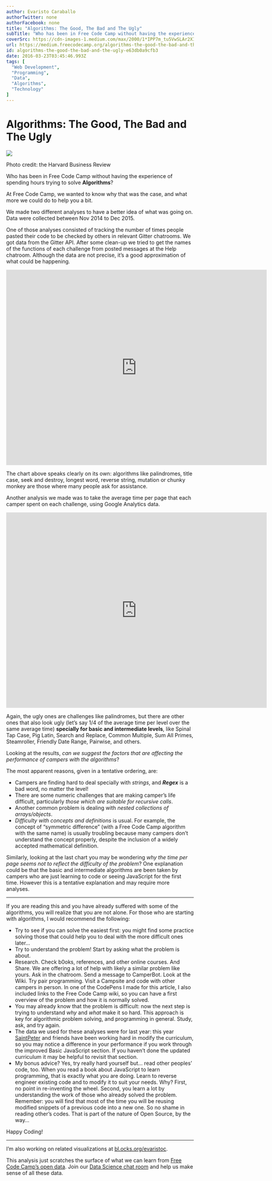 ```yaml
---
author: Evaristo Caraballo
authorTwitter: none
authorFacebook: none
title: "Algorithms: The Good, The Bad and The Ugly"
subTitle: "Who has been in Free Code Camp without having the experience of spending hours trying to solve Algorithms?..."
coverSrc: https://cdn-images-1.medium.com/max/2000/1*IPP7m_tu5VwSLAr2XIwaiA.jpeg
url: https://medium.freecodecamp.org/algorithms-the-good-the-bad-and-the-ugly-e63db0a9cfb3
id: algorithms-the-good-the-bad-and-the-ugly-e63db0a9cfb3
date: 2016-03-23T03:45:46.993Z
tags: [
  "Web Development",
  "Programming",
  "Data",
  "Algorithms",
  "Technology"
]
---
```

# Algorithms: The Good, The Bad and The Ugly







![](https://cdn-images-1.medium.com/max/2000/1*IPP7m_tu5VwSLAr2XIwaiA.jpeg)

Photo credit: the Harvard Business Review







Who has been in Free Code Camp without having the experience of spending hours trying to solve **Algorithms**?

At Free Code Camp, we wanted to know why that was the case, and what more we could do to help you a bit.

We made two different analyses to have a better idea of what was going on. Data were collected between Nov 2014 to Dec 2015.

One of those analyses consisted of tracking the number of times people pasted their code to be checked by others in relevant Gitter chatrooms. We got data from the Gitter API. After some clean-up we tried to get the names of the functions of each challenge from posted messages at the Help chatroom. Although the data are not precise, it’s a good approximation of what could be happening.





<iframe data-width="800" data-height="600" width="700" height="525" src="https://medium.freecodecamp.org/media/4628e83e8a47c2081a69ab400f815e71?postId=e63db0a9cfb3" data-media-id="4628e83e8a47c2081a69ab400f815e71" allowfullscreen="" frameborder="0"></iframe>





The chart above speaks clearly on its own: algorithms like palindromes, title case, seek and destroy, longest word, reverse string, mutation or chunky monkey are those where many people ask for assistance.

Another analysis we made was to take the average time per page that each camper spent on each challenge, using Google Analytics data.





<iframe data-width="800" data-height="600" width="700" height="525" src="https://medium.freecodecamp.org/media/dfa5b822f09830cbe9233fcd8e950dbe?postId=e63db0a9cfb3" data-media-id="dfa5b822f09830cbe9233fcd8e950dbe" allowfullscreen="" frameborder="0"></iframe>





Again, the ugly ones are challenges like palindromes, but there are other ones that also look ugly (let’s say 1/4 of the average time per level over the same average time) **specially for basic and intermediate levels**, like Spinal Tap Case, Pig Latin, Search and Replace, Common Multiple, Sum All Primes, Steamroller, Friendly Date Range, Pairwise, and others.

Looking at the results, _can we suggest the factors that are affecting the performance of campers with the algorithms_?

The most apparent reasons, given in a tentative ordering, are:

*   Campers are finding hard to deal specially with _strings_, and **_Regex_** is a bad word, no matter the level!
*   There are some numeric challenges that are making camper’s life difficult, particularly _those which are suitable for recursive calls_.
*   Another common problem is dealing with _nested collections of arrays/objects_.
*   _Difficulty with concepts and definitions_ is usual. For example, the concept of “symmetric difference” (with a Free Code Camp algorithm with the same name) is usually troubling because many campers don’t understand the concept properly, despite the inclusion of a widely accepted mathematical definition.

Similarly, looking at the last chart you may be wondering _why the time per page seems not to reflect the difficulty of the problem_? One explanation could be that the basic and intermediate algorithms are been taken by campers who are just learning to code or seeing JavaScript for the first time. However this is a tentative explanation and may require more analyses.











* * *







If you are reading this and you have already suffered with some of the algorithms, you will realize that you are not alone. For those who are starting with algorithms, I would recommend the following:

*   Try to see if you can solve the easiest first: you might find some practice solving those that could help you to deal with the more difficult ones later…
*   Try to understand the problem! Start by asking what the problem is about.
*   Research. Check b0oks, references, and other online courses. And Share. We are offering a lot of help with likely a similar problem like yours. Ask in the chatroom. Send a message to CamperBot. Look at the Wiki. Try pair programming. Visit a Campsite and code with other campers in person. In one of the CodePens I made for this article, I also included links to the Free Code Camp wiki, so you can have a first overview of the problem and how it is normally solved.
*   You may already know that the problem is difficult: now the next step is trying to understand _why_ and _what_ make it so hard. This approach is key for algorithmic problem solving, and programming in general. Study, ask, and try again.
*   The data we used for these analyses were for last year: this year [SaintPeter](http://gitter.im/saintpeter) and friends have been working hard in modify the curriculum, so you may notice a difference in your performance if you work through the improved Basic JavaScript section. If you haven’t done the updated curriculum it may be helpful to revisit that section.
*   My bonus advice? Yes, try really hard yourself but… read other peoples’ code, too. When you read a book about JavaScript to learn programming, that is exactly what you are doing. Learn to reverse engineer existing code and to modify it to suit your needs. Why? First, no point in re-inventing the wheel. Second, you learn a lot by understanding the work of those who already solved the problem. Remember: you will find that most of the time you will be reusing modified snippets of a previous code into a new one. So no shame in reading other’s codes. That is part of the nature of Open Source, by the way…

Happy Coding!











* * *







I’m also working on related visualizations at [bl.ocks.org/evaristoc](http://bl.ocks.org/evaristoc).

This analysis just scratches the surface of what we can learn from [Free Code Camp’s open data](https://medium.freecodecamp.com/free-code-camp-christmas-special-giving-the-gift-of-data-6ecbf0313d62#.79rr68eop). Join our [Data Science chat room](http://gitter.im/freecodecamp/datascience) and help us make sense of all these data.









